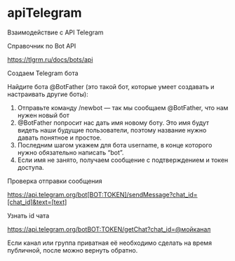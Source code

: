 # apiTelegram
Взаимодействие с API Telegram

Справочник по Bot API

https://tlgrm.ru/docs/bots/api


Создаем Telegram бота

  Найдите бота @BotFather (это такой бот, которые умеет создавать и настраивать другие боты):
  1) Отправьте команду /newbot — так мы сообщаем @BotFather, что нам нужен новый бот
  2) @BotFather попросит нас дать имя новому боту. Это имя будут видеть наши
    будущие пользователи, поэтому название нужно давать понятное и простое.
  3) Последним шагом укажем для бота username, в конце которого нужно обязательно
    написать “bot”.
  4) Если имя не занято, получаем сообщение с подтверждением и токен доступа.
    
    
    
Проверка отправки сообщения

https://api.telegram.org/bot[BOT:TOKEN]/sendMessage?chat_id=[chat_id]&text=[text]


Узнать id чата

https://api.telegram.org/botBOT:TOKEN/getChat?chat_id=@мойканал

Если канал или группа приватная её необходимо сделать на время публичной, после можно вернуть обратно.
